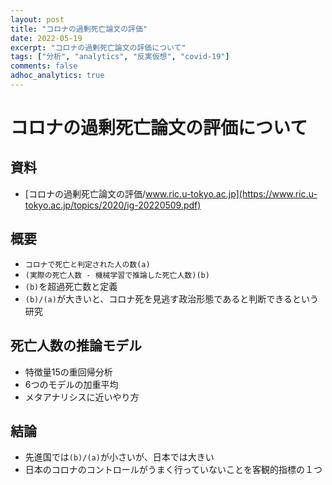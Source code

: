 ```yaml
---
layout: post
title: "コロナの過剰死亡論文の評価"
date: 2022-05-19
excerpt: "コロナの過剰死亡論文の評価について"
tags: ["分析", "analytics", "反実仮想", "covid-19"]
comments: false
adhoc_analytics: true
---
```


# コロナの過剰死亡論文の評価について

## 資料
 - [コロナの過剰死亡論文の評価/www.ric.u-tokyo.ac.jp](https://www.ric.u-tokyo.ac.jp/topics/2020/ig-20220509.pdf)

## 概要
 - `コロナで死亡と判定された人の数(a)`
 - `(実際の死亡人数 - 機械学習で推論した死亡人数)(b)`
 - `(b)`を超過死亡数と定義
 - `(b)/(a)`が大きいと、コロナ死を見逃す政治形態であると判断できるという研究

## 死亡人数の推論モデル
 - 特徴量15の重回帰分析
 - 6つのモデルの加重平均
 - メタアナリシスに近いやり方

## 結論
 - 先進国では`(b)/(a)`が小さいが、日本では大きい
 - 日本のコロナのコントロールがうまく行っていないことを客観的指標の１つ
